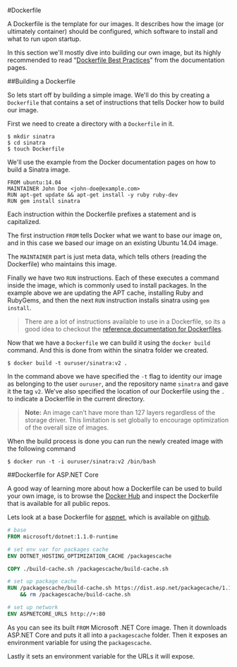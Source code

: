 #Dockerfile

A Dockerfile is the template for our images. It describes how the image (or ultimately container) should be configured, which software to install and what to run upon startup.

In this section we'll mostly dive into building our own image, but its highly recommended to read "[Dockerfile Best Practices](https://docs.docker.com/articles/dockerfile_best-practices/)" from the documentation pages.

##Building a Dockerfile

So lets start off by building a simple image. We'll do this by creating a `Dockerfile` that contains
a set of instructions that tells Docker how to build our image.

First we need to create a directory with a `Dockerfile` in it.

```
$ mkdir sinatra
$ cd sinatra
$ touch Dockerfile
```

We'll use the example from the Docker documentation pages on how to build a Sinatra image.

```
FROM ubuntu:14.04
MAINTAINER John Doe <john-doe@example.com>
RUN apt-get update && apt-get install -y ruby ruby-dev
RUN gem install sinatra
``` 

Each instruction within the Dockerfile prefixes a statement and is capitalized.

The first instruction `FROM` tells Docker what we want to base our image on, and in this case we based our image on an existing Ubuntu 14.04 image.

The `MAINTAINER` part is just meta data, which tells others (reading the Dockerfile) who maintains this image.

Finally we have two `RUN` instructions. Each of these executes a command inside the image, which is commonly used to install packages.
In the example above we are updating the APT cache, installing Ruby and RubyGems, and then the next `RUN` instruction installs sinatra using `gem install`.

> There are a lot of instructions available to use in a Dockerfile, so its a good idea to checkout the [reference documentation for Dockerfiles](https://docs.docker.com/reference/builder).

Now that we have a `Dockerfile` we can build it using the `docker build` command. And this is done from within the sinatra folder we created.

```
$ docker build -t ouruser/sinatra:v2 .
```

In the command above we have specified the `-t` flag to identity our image as belonging to the user `ouruser`, and the repository name `sinatra`
and gave it the tag `v2`. We’ve also specified the location of our Dockerfile using the `.` to indicate a Dockerfile in the current directory.

>**Note:** An image can’t have more than 127 layers regardless of the storage driver. This limitation is set globally to encourage optimization of the overall size of images.

When the build process is done you can run the newly created image with the following command

```
$ docker run -t -i ouruser/sinatra:v2 /bin/bash
``` 

##Dockerfile for ASP.NET Core

A good way of learning more about how a Dockerfile can be used to build your own image, is to browse the [Docker Hub](https://hub.docker.com) and inspect the Dockerfile that is available for all public repos.

Lets look at a base Dockerfile for [aspnet](https://hub.docker.com/r/microsoft/aspnetcore/), which is available on [github](https://github.com/aspnet/aspnet-docker).

```dockerfile
# base
FROM microsoft/dotnet:1.1.0-runtime

# set env var for packages cache
ENV DOTNET_HOSTING_OPTIMIZATION_CACHE /packagescache

COPY ./build-cache.sh /packagescache/build-cache.sh

# set up package cache
RUN /packagescache/build-cache.sh https://dist.asp.net/packagecache/1.1.0/aspnetcore.packagecache-1.1.0-legacy-debian.8-x64.tar.gz \
    && rm /packagescache/build-cache.sh

# set up network
ENV ASPNETCORE_URLS http://+:80
```

As you can see its built `FROM` Microsoft .NET Core image. Then it downloads ASP.NET Core and puts it all into a `packagescache` folder.
Then it exposes an environment variable for using the `packagescache`.

Lastly it sets an environment variable for the URLs it will expose.
